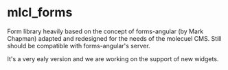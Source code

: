 # mlcl_forms

Form library heavily based on the concept of forms-angular (by Mark Chapman)
adapted and redesigned for the needs of the molecuel CMS. Still should be compatible with
forms-angular's server.

It's a very ealy version and we are working on the support of new widgets.
